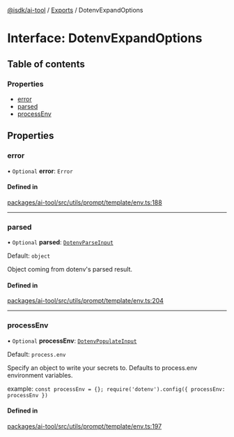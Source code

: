 [@isdk/ai-tool](../README.md) / [Exports](../modules.md) / DotenvExpandOptions

# Interface: DotenvExpandOptions

## Table of contents

### Properties

- [error](DotenvExpandOptions.md#error)
- [parsed](DotenvExpandOptions.md#parsed)
- [processEnv](DotenvExpandOptions.md#processenv)

## Properties

### error

• `Optional` **error**: `Error`

#### Defined in

[packages/ai-tool/src/utils/prompt/template/env.ts:188](https://github.com/isdk/ai-tool.js/blob/7204de5b4de6ebcdc7ec35b59d21cafca7d13309/src/utils/prompt/template/env.ts#L188)

___

### parsed

• `Optional` **parsed**: [`DotenvParseInput`](DotenvParseInput.md)

Default: `object`

Object coming from dotenv's parsed result.

#### Defined in

[packages/ai-tool/src/utils/prompt/template/env.ts:204](https://github.com/isdk/ai-tool.js/blob/7204de5b4de6ebcdc7ec35b59d21cafca7d13309/src/utils/prompt/template/env.ts#L204)

___

### processEnv

• `Optional` **processEnv**: [`DotenvPopulateInput`](DotenvPopulateInput.md)

Default: `process.env`

Specify an object to write your secrets to. Defaults to process.env environment variables.

example: `const processEnv = {}; require('dotenv').config({ processEnv: processEnv })`

#### Defined in

[packages/ai-tool/src/utils/prompt/template/env.ts:197](https://github.com/isdk/ai-tool.js/blob/7204de5b4de6ebcdc7ec35b59d21cafca7d13309/src/utils/prompt/template/env.ts#L197)
